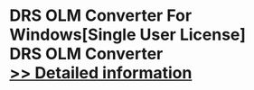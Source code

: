# DRS OLM Converter For Windows[Single User License]<br />DRS OLM Converter<br />[>> Detailed information](https://secure.shareit.com/shareit/product.html?productid=301004311&affiliateid=200057808)